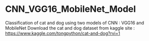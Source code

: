 # CNN_VGG16_MobileNet_Model
Classification of cat and dog using two models of CNN : VGG16 and MobileNet
Download the cat and dog dataset from kaggle site : https://www.kaggle.com/tongpython/cat-and-dog?rvi=1

